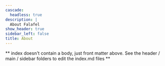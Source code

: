 ```yaml
---
cascade:
  headless: true
description: |
  About Falafel
show_header: true
sidebar_left: false
title: About
---
```


** index doesn't contain a body, just front matter above.
See the header / main / sidebar folders to edit the index.md files **
